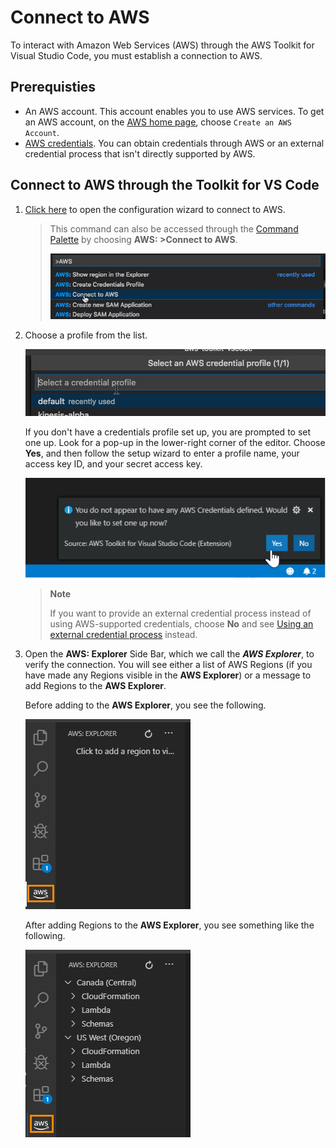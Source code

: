 # Connect to AWS

To interact with Amazon Web Services \(AWS\) through the AWS Toolkit for Visual Studio Code, you must establish a connection to AWS\.

## Prerequisties

-   An AWS account. This account enables you to use AWS services. To get an AWS account, on the [AWS home page](https://aws.amazon.com), choose `Create an AWS Account`.
-   [AWS credentials](https://docs.aws.amazon.com/toolkit-for-vscode/latest/userguide/obtain-credentials.html). You can obtain credentials through AWS or an external credential process that isn't directly supported by AWS.

## Connect to AWS through the Toolkit for VS Code

1. [Click here](command:aws.login) to open the configuration wizard to connect to AWS.

    > This command can also be accessed through the [Command Palette](https://docs.aws.amazon.com/toolkit-for-vscode/latest/userguide/toolkit-navigation.html#command-locations) by choosing **AWS: >Connect to AWS**\.
    >
    > ![AWS Toolkit Command palette, Choose AWS Profile](./images/aws-toolkit-commandpalette.png)

2. Choose a profile from the list\.

    ![AWS Toolkit command palette choose profile window](./images/aws-toolkit-choose-profile.png)

    If you don't have a credentials profile set up, you are prompted to set one up\. Look for a pop\-up in the lower\-right corner of the editor\. Choose **Yes**, and then follow the setup wizard to enter a profile name, your access key ID, and your secret access key\.

    ![AWS Toolkit setup profile prompt.](./images/aws-toolkit-cred-prompt.png)

    > **Note**
    >
    > If you want to provide an external credential process instead of using AWS\-supported credentials, choose **No** and see [Using an external credential process](https://docs.aws.amazon.com/toolkit-for-vscode/latest/userguide/external-credential-process.html) instead\.

3. Open the **AWS: Explorer** Side Bar, which we call the **_AWS Explorer_**, to verify the connection\. You will see either a list of AWS Regions \(if you have made any Regions visible in the **AWS Explorer**\) or a message to add Regions to the **AWS Explorer**\.

    Before adding to the **AWS Explorer**, you see the following\.

    ![AWS Explorer without Regions](./images/aws-explorer-no-regions.png)

    After adding Regions to the **AWS Explorer**, you see something like the following\.

    ![AWS Explorer with regions](./images/aws-explorer-with-regions.png)
